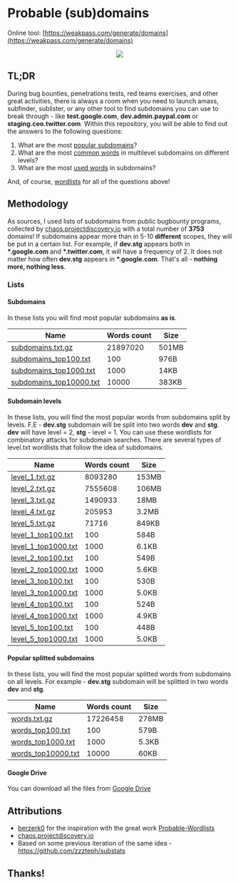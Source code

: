# Probable (sub)domains


Online tool: [https://weakpass.com/generate/domains](https://weakpass.com/generate/domains)


<p align="center">
  <img src="https://github.com/zzzteph/probable_subdomains/blob/main/generate.gif?raw=true">
</p>




## TL;DR


During bug bounties, penetrations tests, red teams exercises, and other great activities, there is always a room when you need to launch amass, subfinder, sublister, or any other tool to find subdomains you can use to break through - like **test.google.com**, **dev.admin.paypal.com** or **staging.ceo.twitter.com**.
Within this repository, you will be able to find out the answers to the following questions:

1. What are the most [popular subdomains](https://github.com/zzzteph/probable_subdomains/tree/main/wordlists/subdomains)?
2. What are the most [common words](https://github.com/zzzteph/probable_subdomains/tree/main/wordlists/levels) in multilevel subdomains on different levels?
3. What are the most [used words](https://github.com/zzzteph/probable_subdomains/tree/main/wordlists/words) in subdomains?


And, of course, [wordlists](https://github.com/zzzteph/probable_subdomains/tree/main/wordlists) for all of the questions above!


## Methodology

As sources, I used lists of subdomains from public bugbounty programs, collected by [chaos.projectdiscovery.io](https://chaos.projectdiscovery.io/) with a total number of **3753** domains! If subdomains appear more than in 5-10 **different** scopes, they will be put in a certain list. For example, if **dev.stg** appears both in **\*.google.com** and **\*.twitter.com**, it will have a frequency of 2. It does not matter how often **dev.stg** appears in **\*.google.com**. That's all - **nothing more, nothing less**.


### Lists


#### Subdomains

In these lists you will find most popular subdomains **as is**.

| Name | Words count  | Size |
|---|---|---|
| [subdomains.txt.gz](https://download.weakpass.com/subdomains.txt.gz) | 21897020 | 501MB |
| [subdomains_top100.txt](https://raw.githubusercontent.com/zzzteph/probable_subdomains/main/wordlists/subdomains/subdomains_top100.txt) | 100 | 976B  |
| [subdomains_top1000.txt](https://raw.githubusercontent.com/zzzteph/probable_subdomains/main/wordlists/subdomains/subdomains_top100.txt) | 1000 | 14KB  |
| [subdomains_top10000.txt](https://raw.githubusercontent.com/zzzteph/probable_subdomains/main/wordlists/subdomains/subdomains_top100.txt) | 10000 | 383KB  |

#### Subdomain levels

In these lists, you will find the most popular words from subdomains split by levels. F.E - **dev.stg** subdomain will be split into two words **dev** and **stg**. **dev** will have level = 2, **stg** - level = 1. You can use these wordlists for combinatory attacks for subdomain searches. There are several types of level.txt wordlists that follow the idea of subdomains.




| Name | Words count  | Size |
|---|---|---|
| [level_1.txt.gz](https://download.weakpass.com/level_1.txt.gz) | 8093280 | 153MB |
| [level_2.txt.gz](https://download.weakpass.com/level_2.txt.gz) | 7555608 |  106MB |
| [level_3.txt.gz](https://download.weakpass.com/level_3.txt.gz) | 1490933 | 18MB  |
| [level_4.txt.gz](https://download.weakpass.com/level_4.txt.gz) | 205953 |  3.2MB |
| [level_5.txt.gz](https://download.weakpass.com/level_5.txt.gz) | 71716 |  849KB |
| [level_1_top100.txt](https://raw.githubusercontent.com/zzzteph/probable_subdomains/main/wordlists/levels/level_1_top100.txt) | 100 | 584B  |
| [level_1_top1000.txt](https://raw.githubusercontent.com/zzzteph/probable_subdomains/main/wordlists/levels/level_1_top1000.txt) | 1000 | 6.1KB  |
| [level_2_top100.txt](https://raw.githubusercontent.com/zzzteph/probable_subdomains/main/wordlists/levels/level_2_top100.txt) | 100 | 549B  |
| [level_2_top1000.txt](https://raw.githubusercontent.com/zzzteph/probable_subdomains/main/wordlists/levels/level_2_top1000.txt) | 1000 | 5.6KB  |
| [level_3_top100.txt](https://raw.githubusercontent.com/zzzteph/probable_subdomains/main/wordlists/levels/level_3_top100.txt) | 100 | 530B  |
| [level_3_top1000.txt](https://raw.githubusercontent.com/zzzteph/probable_subdomains/main/wordlists/levels/level_3_top1000.txt) | 1000 | 5.0KB  |
| [level_4_top100.txt](https://raw.githubusercontent.com/zzzteph/probable_subdomains/main/wordlists/levels/level_4_top100.txt) | 100 | 524B  |
| [level_4_top1000.txt](https://raw.githubusercontent.com/zzzteph/probable_subdomains/main/wordlists/levels/level_4_top1000.txt) | 1000 | 4.9KB  |
| [level_5_top100.txt](https://raw.githubusercontent.com/zzzteph/probable_subdomains/main/wordlists/levels/level_5_top100.txt) | 100 | 448B  |
| [level_5_top1000.txt](https://raw.githubusercontent.com/zzzteph/probable_subdomains/main/wordlists/levels/level_5_top1000.txt) | 1000 | 5.0KB  |


#### Popular splitted subdomains


In these lists, you will find the most popular splitted words from subdomains on all levels. For example - **dev.stg** subdomain will be splitted in two words **dev** and **stg**. 

| Name | Words count  | Size |
|---|---|---|
| [words.txt.gz](https://download.weakpass.com/words.txt.gz) | 17226458 |  278MB  |
| [words_top100.txt](https://github.com/zzzteph/probable_subdomains/blob/main/wordlists/words/words_top100.txt) | 100 | 579B  |
| [words_top1000.txt](https://github.com/zzzteph/probable_subdomains/blob/main/wordlists/words/words_top1000.txt) | 1000 | 5.3KB  |
| [words_top10000.txt](https://github.com/zzzteph/probable_subdomains/blob/main/wordlists/words/words_top10000.txt) | 10000 | 60KB  |



#### Google Drive


You can download all the files from [Google Drive](https://drive.google.com/drive/folders/1LI--YcCoKAY6ysCds5IaT00q_i15jkkB?usp=sharing)





## Attributions

- [berzerk0](https://github.com/berzerk0) for the inspiration with the great work [Probable-Wordlists](https://github.com/berzerk0/Probable-Wordlists)
- [chaos.projectdiscovery.io](https://chaos.projectdiscovery.io/)
- Based on some previous iteration of the same idea - https://github.com/zzzteph/substats



## Thanks!
